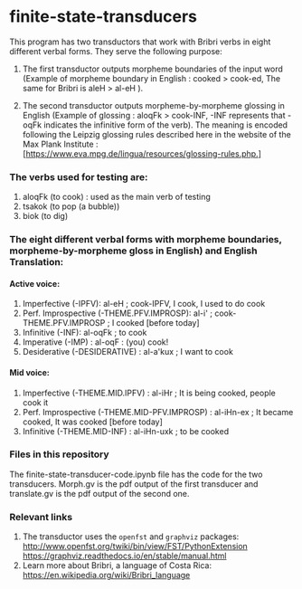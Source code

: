# finite-state-transducers

This program has two transductors that work with Bribri verbs in eight different verbal forms. They serve the following purpose: 

1.  The first transductor outputs morpheme boundaries of the input word (Example of morpheme boundary in English : cooked > cook-ed, The same for Bribri is aleH > al-eH ).
   
2.  The second transductor outputs morpheme-by-morpheme glossing in English (Example of glossing : aloqFk > cook-INF, -INF represents that -oqFk indicates the infinitive form of the verb). The meaning is encoded following the Leipzig glossing rules described here in the website of the Max Plank Institute : [https://www.eva.mpg.de/lingua/resources/glossing-rules.php.]

### The verbs used for testing are:

1. aloqFk (to cook) : used as the main verb of testing
2. tsakok (to pop (a bubble))
3. biok (to dig)


### The eight different verbal forms with morpheme boundaries, morpheme-by-morpheme gloss in English) and English Translation: 

#### Active voice: 

1. Imperfective (-IPFV): al-eH ; cook-IPFV, I cook, I used to do cook
2. Perf. Improspective (-THEME.PFV.IMPROSP): al-i' ; cook-THEME.PFV.IMPROSP ; I cooked [before today]
3. Infinitive (-INF): al-oqFk ; to cook
4. Imperative (-IMP) : al-oqF : (you) cook!
5. Desiderative (-DESIDERATIVE) : al-a'kux ; I want to cook

#### Mid voice: 

1. Imperfective (-THEME.MID.IPFV) : al-iHr ; It is being cooked, people cook it
2. Perf. Improspective (-THEME.MID-PFV.IMPROSP) : al-iHn-ex ; It became cooked, It was cooked [before today]
3. Infinitive (-THEME.MID-INF) : al-iHn-uxk ; to be cooked


### Files in this repository

The finite-state-transducer-code.ipynb file has the code for the two transducers. Morph.gv is the pdf output of the first transducer and translate.gv is the pdf output of the second one. 


### Relevant links

1. The transductor uses the `openfst` and `graphviz` packages:
http://www.openfst.org/twiki/bin/view/FST/PythonExtension
https://graphviz.readthedocs.io/en/stable/manual.html
2. Learn more about Bribri, a language of Costa Rica: https://en.wikipedia.org/wiki/Bribri_language
